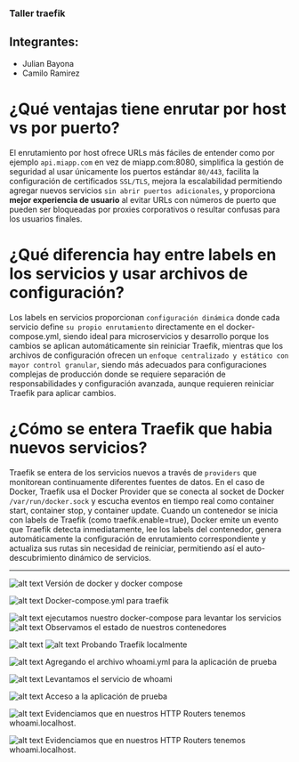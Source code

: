 ### Taller traefik

## Integrantes:
  - Julian Bayona
  - Camilo Ramirez

# ¿Qué ventajas tiene enrutar por host vs por puerto? 
El enrutamiento por host ofrece URLs más fáciles de entender como por ejemplo `api.miapp.com` en vez de miapp.com:8080, simplifica la gestión de seguridad al usar únicamente los puertos estándar `80/443`, facilita la configuración de certificados `SSL/TLS`, mejora la escalabilidad permitiendo agregar nuevos servicios `sin abrir puertos adicionales`, y proporciona **mejor experiencia de usuario** al evitar URLs con números de puerto que pueden ser bloqueadas por proxies corporativos o resultar confusas para los usuarios finales.

# ¿Qué diferencia hay entre labels en los servicios y usar archivos de configuración?
Los labels en servicios proporcionan `configuración dinámica` donde cada servicio define `su propio enrutamiento` directamente en el docker-compose.yml, siendo ideal para microservicios y desarrollo porque los cambios se aplican automáticamente sin reiniciar Traefik, mientras que los archivos de configuración ofrecen un `enfoque centralizado y estático con mayor control granular`, siendo más adecuados para configuraciones complejas de producción donde se requiere separación de responsabilidades y configuración avanzada, aunque requieren reiniciar Traefik para aplicar cambios.

# ¿Cómo se entera Traefik que habia nuevos servicios?
Traefik se entera de los servicios nuevos a través de `providers` que monitorean continuamente diferentes fuentes de datos. En el caso de Docker, Traefik usa el Docker Provider que se conecta al socket de Docker `/var/run/docker.sock` y escucha eventos en tiempo real como container start, container stop, y container update. Cuando un contenedor se inicia con labels de Traefik (como traefik.enable=true), Docker emite un evento que Traefik detecta inmediatamente, lee los labels del contenedor, genera automáticamente la configuración de enrutamiento correspondiente y actualiza sus rutas sin necesidad de reiniciar, permitiendo así el auto-descubrimiento dinámico de servicios.

---
![alt text](image-1.png) 
Versión de docker y docker compose

![alt text](image-2.png) 
Docker-compose.yml para traefik

![alt text](punto2.png) 
ejecutamos nuestro docker-compose para levantar los servicios
![alt text](composeps.png) 
Observamos el estado de nuestros contenedores

![alt text](image-3.png) 
![alt text](image-4.png) 
Probando Traefik localmente

![alt text](image-5.png) 
Agregando el archivo whoami.yml para la aplicación de prueba

![alt text](whoami.png) 
Levantamos el servicio de whoami

![alt text](image-6.png) 
Acceso a la aplicación de prueba

![alt text](routers.png) 
Evidenciamos que en nuestros HTTP Routers tenemos whoami.localhost.

![alt text](router.png) 
Evidenciamos que en nuestros HTTP Routers tenemos whoami.localhost.
